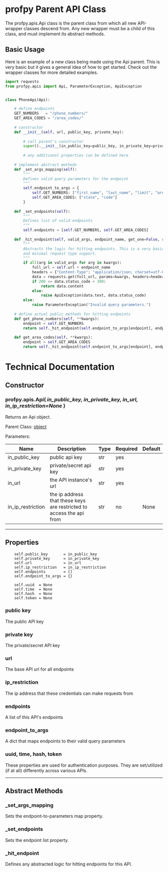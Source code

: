 # profpy Parent API Class
The profpy.apis.Api class is the parent class from which all new API-wrapper classes descend from. Any new wrapper must be a 
child of this class, and must implement its abstract methods.

## Basic Usage
Here is an example of a new class being made using the Api parent. This is very basic but it gives a general idea of how to get started. 
Check out the wrapper classes for more detailed examples. 
```python
import requests
from profpy.apis import Api, ParameterException, ApiException


class PhoneApi(Api):

    # define endpoints
    GET_NUMBERS   = "/phone_numbers/"
    GET_AREA_CODES = "/area_codes/"
    
    # constructor
    def __init__(self, url, public_key, private_key):
        
        # call parent's constructor
        super().__init__(in_public_key=public_key, in_private_key=private_key, in_url=url)
        
        # any additional properties can be defined here
    
    # implement abstract methods
    def _set_args_mapping(self):
        """
        Defines valid query parameters for the endpoint
        """
        self.endpoint_to_args = {
            self.GET_NUMBERS: ["first_name", "last_name", "limit", "area_code"],
            self.GET_AREA_CODES: ["state", "code"]
        }
    
    def _set_endpoints(self):
        """
        Defines list of valid endpoints
        """
        self.endpoints = [self.GET_NUMBERS, self.GET_AREA_CODES]
    
    def _hit_endpoint(self, valid_args, endpoint_name, get_one=False, request_type="GET", **kwargs):
        """
        Abstracts the logic for hitting endpoints. This is a very basic example with minimal exception handling 
        and minimal request type support.
        """
        if all(arg in valid_args for arg in kwargs):
            full_url = self.url + endpoint_name
            headers = {"Content-Type": "application/json; charset=utf-8", "Accept": "application/json"}
            data = requests.get(full_url, params=kwargs, headers=headers)
            if 200 <= data.status_code < 300:
                return data.content
            else:
                raise ApiException(data.text, data.status_code)
        else:
            raise ParameterException("Invalid query parameters.")
        
    # define actual public methods for hitting endpoints
    def get_phone_numbers(self, **kwargs):
        endpoint = self.GET_NUMBERS
        return self._hit_endpoint(self.endpoint_to_args[endpoint], endpoint, **kwargs)
        
    def get_area_codes(self, **kwargs):
        endpoint = self.GET_AREA_CODES
        return self._hit_endpoint(self.endpoint_to_args[endpoint], endpoint, **kwargs)
```

# Technical Documentation 
## Constructor
### profpy.apis.Api( *in_public_key, in_private_key, in_url, in_ip_restriction=None* ) 
Returns an Api object.

Parent Class: [object](https://docs.python.org/3.7/library/functions.html?#object)

Parameters:

| Name        | Description                                        | Type          | Required | Default |
|-------------|----------------------------------------------------|---------------|----------|---------|
| in_public_key  | public api key | str          | yes       |    |
| in_private_key | private/secret api key | str | yes | |
| in_url | the API instance's url | str | yes |  |
| in_ip_restriction | the ip address that these keys are restricted to access the api from | str | no | None |

---
## Properties
        self.public_key       = in_public_key
        self.private_key      = in_private_key
        self.url              = in_url
        self.ip_restriction   = in_ip_restriction
        self.endpoints        = []
        self.endpoint_to_args = {}

        self.uuid  = None
        self.time  = None
        self.hash  = None
        self.token = None
### public key
The public API key 

### private key
The private/secret API key 

### url 
The base API url for all endpoints 

### ip_restriction
The ip address that these credentials can make requests from 

### endpoints
A list of this API's endpoints

### endpoint_to_args
A dict that maps endpoints to their valid query parameters

### uuid, time, hash, token
These properties are used for authentication purposes. They are set/utilized (if at all) differently across various APIs. 

--- 

## Abstract Methods

### _set_args_mapping
Sets the endpoint-to-parameters map property. 

### _set_endpoints
Sets the endpoint list property.

### _hit_endpoint 
Defines any abstracted logic for hitting endpoints for this API. 

